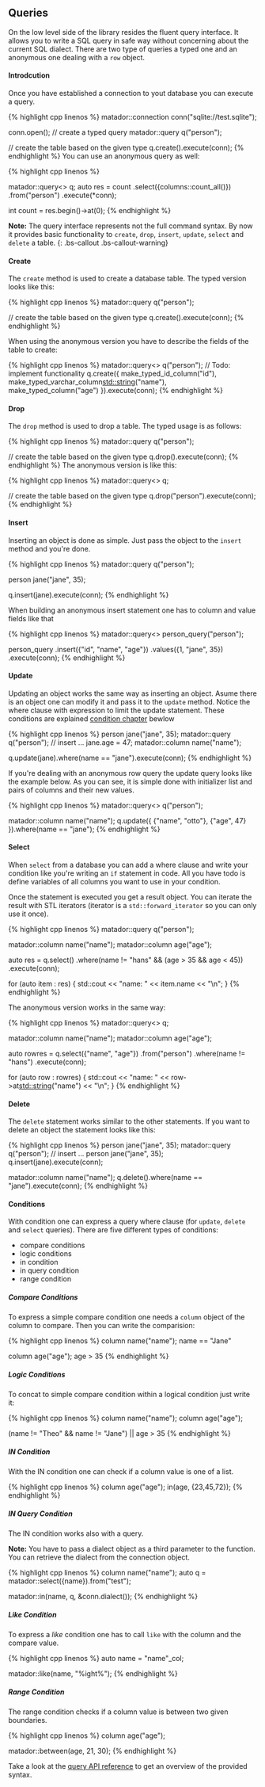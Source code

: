 ## Queries

On the low level side of the library resides the fluent query interface. It allows you
to write a SQL query in safe way without concerning about the current SQL dialect. There
are two type of queries a typed one and an anonymous one dealing with a ```row``` object.

#### Introdcution

Once you have established a connection to yout database you can execute a query.

{% highlight cpp linenos %}
matador::connection conn("sqlite://test.sqlite");

conn.open();
// create a typed query
matador::query<person> q("person");

// create the table based on the given type
q.create().execute(conn);
{% endhighlight %}
You can use an anonymous query as well:

{% highlight cpp linenos %}

matador::query<> q;
auto res = count
    .select({columns::count_all()})
    .from("person")
    .execute(*conn);

int count = res.begin()->at<int>(0);
{% endhighlight %}

**Note:** The query interface represents not the full command syntax. By now it provides
basic functionality to ```create```, ```drop```, ```insert```, ```update```, ```select```
and ```delete``` a table.
{: .bs-callout .bs-callout-warning}

#### Create

The ```create``` method is used to create a database table. The typed version looks
like this:

{% highlight cpp linenos %}
matador::query<person> q("person");

// create the table based on the given type
q.create().execute(conn);
{% endhighlight %}

When using the anonymous version you have to describe the fields of the table to create:

{% highlight cpp linenos %}
matador::query<> q("person");
// Todo: implement functionality
q.create({
    make_typed_id_column<long>("id"),
    make_typed_varchar_column<std::string>("name"),
    make_typed_column<unsigned>("age")
}).execute(conn);
{% endhighlight %}

#### Drop

The ```drop``` method is used to drop a table. The typed usage is as follows:

{% highlight cpp linenos %}
matador::query<person> q("person");

// create the table based on the given type
q.drop().execute(conn);
{% endhighlight %}
The anonymous version is like this:

{% highlight cpp linenos %}
matador::query<> q;

// create the table based on the given type
q.drop("person").execute(conn);
{% endhighlight %}

#### Insert

Inserting an object is done as simple. Just pass the object to the ```insert``` method
and you're done.

{% highlight cpp linenos %}
matador::query<person> q("person");

person jane("jane", 35);

q.insert(jane).execute(conn);
{% endhighlight %}

When building an anonymous insert statement one has to column and value fields like that

{% highlight cpp linenos %}
matador::query<> person_query("person");

person_query
    .insert({"id", "name", "age"})
    .values({1, "jane", 35})
    .execute(conn);
{% endhighlight %}

#### Update

Updating an object works the same way as inserting an object. Asume there is an object
one can modify it and pass it to the ```update``` method. Notice the where clause with
expression to limit the update statement. These conditions are explained [condition chapter](#conditions) bewlow

{% highlight cpp linenos %}
person jane("jane", 35);
matador::query<person> q("person");
// insert ...
jane.age = 47;
matador::column name("name");

q.update(jane).where(name == "jane").execute(conn);
{% endhighlight %}

If you're dealing with an anonymous row query the update query looks like the example below. As
you can see, it is simple done with initializer list and pairs of columns and their new
values.

{% highlight cpp linenos %}
matador::query<> q("person");

matador::column name("name");
q.update({
    {"name", "otto"},
    {"age", 47}
}).where(name == "jane");
{% endhighlight %}

#### Select

When ```select``` from a database you can add a where clause and write your condition like
you're writing an ```if``` statement in code. All you have todo is define variables of all
columns you want to use in your condition.

Once the statement is executed you get a result object. You can iterate the result with STL
iterators (iterator is a ```std::forward_iterator``` so you can only use it once).

{% highlight cpp linenos %}
matador::query<person> q("person");

matador::column name("name");
matador::column age("age");

auto res = q.select()
            .where(name != "hans" && (age > 35 && age < 45))
            .execute(conn);

for (auto item : res) {
    std::cout << "name: " << item.name << "\n";
}
{% endhighlight %}

The anonymous version works in the same way:

{% highlight cpp linenos %}
matador::query<> q;

matador::column name("name");
matador::column age("age");

auto rowres = q.select({"name", "age"})
               .from("person")
               .where(name != "hans")
               .execute(conn);

for (auto row : rowres) {
    std::cout << "name: " << row->at<std::string>("name") << "\n";
}
{% endhighlight %}

#### Delete

The ```delete``` statement works similar to the other statements. If you want to delete an
object the statement looks like this:

{% highlight cpp linenos %}
person jane("jane", 35);
matador::query<person> q("person");
// insert ...
person jane("jane", 35);
q.insert(jane).execute(conn);

matador::column name("name");
q.delete().where(name == "jane").execute(conn);
{% endhighlight %}

#### Conditions

With condition one can express a query where clause (for ```update```, ```delete``` and
```select``` queries). There are five different types of conditions:

- compare conditions
- logic conditions
- in condition
- in query condition
- range condition

##### Compare Conditions

To express a simple compare condition one needs a ```column``` object of the column to
compare. Then you can write the comparision:

{% highlight cpp linenos %}
column name("name");
name == "Jane"

column age("age");
age > 35
{% endhighlight %}

##### Logic Conditions

To concat to simple compare condition within a logical condition just write it:

{% highlight cpp linenos %}
column name("name");
column age("age");

(name != "Theo" && name != "Jane") || age > 35
{% endhighlight %}

##### IN Condition

With the IN condition one can check if a column value is one of a list.

{% highlight cpp linenos %}
column age("age");
in(age, {23,45,72});
{% endhighlight %}

##### IN Query Condition

The IN condition works also with a query.

__Note:__ You have to pass a dialect object as a third parameter to the function. You
can retrieve the dialect from the connection object.

{% highlight cpp linenos %}
column name("name");
auto q = matador::select({name}).from("test");

matador::in(name, q, &conn.dialect());
{% endhighlight %}

##### Like Condition

To express a _like_ condition one has to call ```like``` with the column and
the compare value.

{% highlight cpp linenos %}
auto name = "name"_col;

matador::like(name, "%ight%");
{% endhighlight %}

##### Range Condition

The range condition checks if a column value is between two given boundaries.

{% highlight cpp linenos %}
column age("age");

matador::between(age, 21, 30);
{% endhighlight %}

Take a look at the [query API reference](../api/classmatador_1_1query) to get an overview of the provided syntax.
